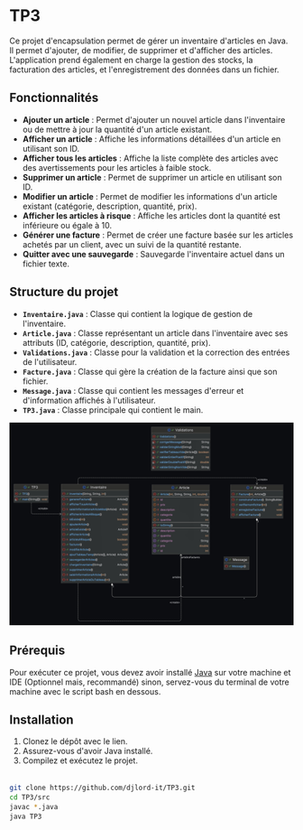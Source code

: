 # TP3

Ce projet d'encapsulation permet de gérer un inventaire d'articles en Java. Il permet d'ajouter, de modifier, de supprimer et d'afficher des articles. L'application prend également en charge la gestion des stocks, la facturation des articles, et l'enregistrement des données dans un fichier.

## Fonctionnalités

- **Ajouter un article** : Permet d'ajouter un nouvel article dans l'inventaire ou de mettre à jour la quantité d'un article existant.
- **Afficher un article** : Affiche les informations détaillées d'un article en utilisant son ID.
- **Afficher tous les articles** : Affiche la liste complète des articles avec des avertissements pour les articles à faible stock.
- **Supprimer un article** : Permet de supprimer un article en utilisant son ID.
- **Modifier un article** : Permet de modifier les informations d'un article existant (catégorie, description, quantité, prix).
- **Afficher les articles à risque** : Affiche les articles dont la quantité est inférieure ou égale à 10.
- **Générer une facture** : Permet de créer une facture basée sur les articles achetés par un client, avec un suivi de la quantité restante.
- **Quitter avec une sauvegarde** : Sauvegarde l'inventaire actuel dans un fichier texte.

## Structure du projet

- **`Inventaire.java`** : Classe qui contient la logique de gestion de l'inventaire.
- **`Article.java`** : Classe représentant un article dans l'inventaire avec ses attributs (ID, catégorie, description, quantité, prix).
- **`Validations.java`** : Classe pour la validation et la correction des entrées de l'utilisateur.
- **`Facture.java`** : Classe qui gère la création de la facture ainsi que son fichier.
- **`Message.java`** : Classe qui contient les messages d'erreur et d'information affichés à l'utilisateur.
- **`TP3.java`** : Classe principale qui contient le main.

![Image](src/TP3image.jpeg "Description")


## Prérequis

Pour exécuter ce projet, vous devez avoir installé [Java](https://www.oracle.com/java/technologies/javase-jdk11-downloads.html) sur votre machine et IDE (Optionnel mais, recommandé) sinon, servez-vous du terminal de votre machine avec le script bash en dessous.

## Installation

1. Clonez le dépôt avec le lien.
2. Assurez-vous d'avoir Java installé.
3. Compilez et exécutez le projet.

```bash

git clone https://github.com/djlord-it/TP3.git
cd TP3/src
javac *.java
java TP3
